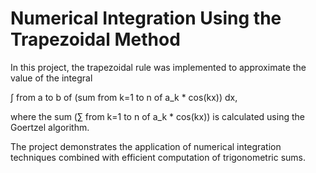 # Numerical Integration Using the Trapezoidal Method

In this project, the trapezoidal rule was implemented to approximate the value of the integral

∫ from a to b of (sum from k=1 to n of a_k * cos(kx)) dx,

where the sum (∑ from k=1 to n of a_k * cos(kx)) is calculated using the Goertzel algorithm.

The project demonstrates the application of numerical integration techniques combined with efficient computation of trigonometric sums.

